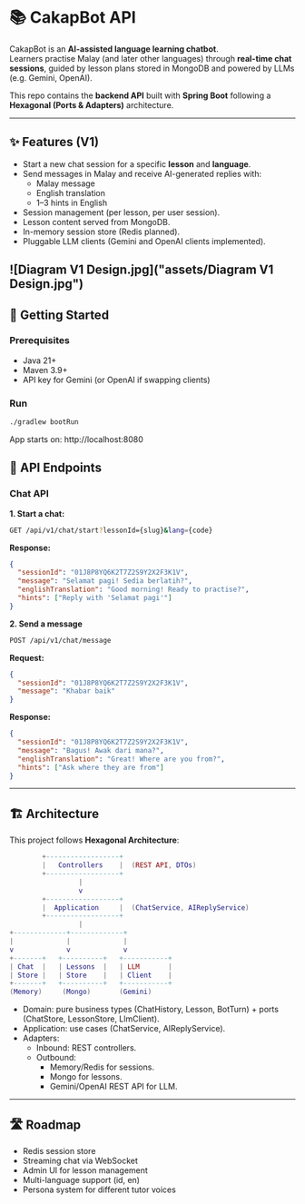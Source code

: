 # 📚 CakapBot API

CakapBot is an **AI-assisted language learning chatbot**.  
Learners practise Malay (and later other languages) through **real-time chat sessions**, guided by lesson plans stored in MongoDB and powered by LLMs (e.g. Gemini, OpenAI).

This repo contains the **backend API** built with **Spring Boot** following a **Hexagonal (Ports & Adapters)** architecture.

---

## ✨ Features (V1)

- Start a new chat session for a specific **lesson** and **language**.
- Send messages in Malay and receive AI-generated replies with:
    - Malay message
    - English translation
    - 1–3 hints in English
- Session management (per lesson, per user session).
- Lesson content served from MongoDB.
- In-memory session store (Redis planned).
- Pluggable LLM clients (Gemini and OpenAI clients implemented).


![Diagram V1 Design.jpg]("assets/Diagram V1 Design.jpg")
---

## 🚀 Getting Started

### Prerequisites
- Java 21+
- Maven 3.9+
- API key for Gemini (or OpenAI if swapping clients)

### Run
```bash
./gradlew bootRun
```
App starts on: http://localhost:8080

## 🔗 API Endpoints

### Chat API
**1. Start a chat:**

```bash
GET /api/v1/chat/start?lessonId={slug}&lang={code}
```

**Response:**
```json
{
  "sessionId": "01J8P8YQ6K2T7Z2S9Y2X2F3K1V",
  "message": "Selamat pagi! Sedia berlatih?",
  "englishTranslation": "Good morning! Ready to practise?",
  "hints": ["Reply with 'Selamat pagi'"]
}
```

**2. Send a message**

```bash
POST /api/v1/chat/message
```

**Request:**
```json
{
  "sessionId": "01J8P8YQ6K2T7Z2S9Y2X2F3K1V",
  "message": "Khabar baik"
}
```

**Response:**

```json
{
  "sessionId": "01J8P8YQ6K2T7Z2S9Y2X2F3K1V",
  "message": "Bagus! Awak dari mana?",
  "englishTranslation": "Great! Where are you from?",
  "hints": ["Ask where they are from"]
}
```

---
## 🏗️ Architecture

This project follows **Hexagonal Architecture**:

```lua
        +------------------+
        |   Controllers    |  (REST API, DTOs)
        +------------------+
                 |
                 v
        +------------------+
        |  Application     |  (ChatService, AIReplyService)
        +------------------+
                 |
+-------------+-------------+
|             |             |
v             v             v
+-------+   +----------+   +-----------+
| Chat  |   | Lessons  |   | LLM       |
| Store |   | Store    |   | Client    |
+-------+   +----------+   +-----------+
(Memory)     (Mongo)       (Gemini)
```


- Domain: pure business types (ChatHistory, Lesson, BotTurn) + ports (ChatStore, LessonStore, LlmClient).
- Application: use cases (ChatService, AIReplyService).
- Adapters:
  - Inbound: REST controllers.
  - Outbound:
    - Memory/Redis for sessions.
    - Mongo for lessons.
    - Gemini/OpenAI REST API for LLM.

---
## 🛣️ Roadmap

- Redis session store
- Streaming chat via WebSocket
- Admin UI for lesson management
- Multi-language support (id, en)
- Persona system for different tutor voices
